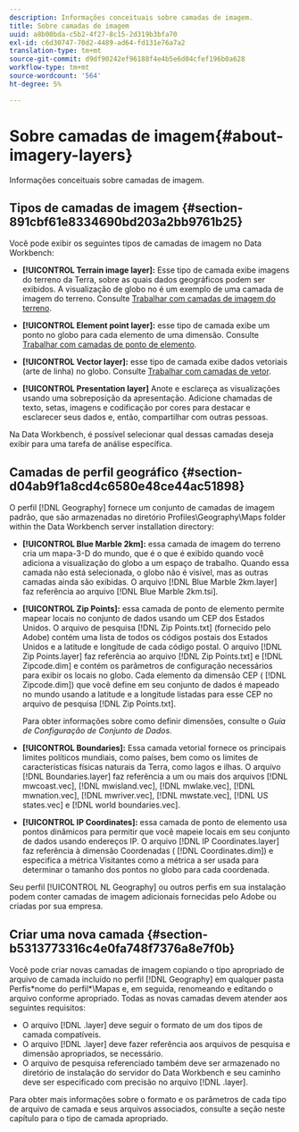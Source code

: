 ```yaml
---
description: Informações conceituais sobre camadas de imagem.
title: Sobre camadas de imagem
uuid: a8b00bda-c5b2-4f27-8c15-2d319b3bfa70
exl-id: c6d30747-70d2-4489-ad64-fd131e76a7a2
translation-type: tm+mt
source-git-commit: d9df90242ef96188f4e4b5e6d04cfef196b0a628
workflow-type: tm+mt
source-wordcount: '564'
ht-degree: 5%

---
```


# Sobre camadas de imagem{#about-imagery-layers}

Informações conceituais sobre camadas de imagem.

## Tipos de camadas de imagem {#section-891cbf61e8334690bd203a2bb9761b25}

Você pode exibir os seguintes tipos de camadas de imagem no Data Workbench:

* **[!UICONTROL Terrain image layer]:** Esse tipo de camada exibe imagens do terreno da Terra, sobre as quais dados geográficos podem ser exibidos. A visualização de globo no é um exemplo de uma camada de imagem do terreno. Consulte [Trabalhar com camadas de imagem do terreno](../../../home/c-get-started/c-im-layers/c-ter-img-layers/c-ter-img-layers.md#concept-f4b3a20969354ca38955e3fd5beb0f4f).

* **[!UICONTROL Element point layer]:** esse tipo de camada exibe um ponto no globo para cada elemento de uma dimensão. Consulte [Trabalhar com camadas de ponto de elemento](../../../home/c-get-started/c-im-layers/c-elmt-pt-layers/c-elmt-pt-layers.md#concept-7c93c54552844a20bd6014ae8446b3fd).

* **[!UICONTROL Vector layer]:** esse tipo de camada exibe dados vetoriais (arte de linha) no globo. Consulte [Trabalhar com camadas de vetor](../../../home/c-get-started/c-im-layers/c-vctr-layers/c-vctr-layers.md#concept-a9b9cb7fc33b4aa5ae1646fab202dcc9).

* **[!UICONTROL Presentation layer]** Anote e esclareça as visualizações usando uma sobreposição da apresentação. Adicione chamadas de texto, setas, imagens e codificação por cores para destacar e esclarecer seus dados e, então, compartilhar com outras pessoas.

Na Data Workbench, é possível selecionar qual dessas camadas deseja exibir para uma tarefa de análise específica.

## Camadas de perfil geográfico {#section-d04ab9f1a8cd4c6580e48ce44ac51898}

O perfil [!DNL Geography] fornece um conjunto de camadas de imagem padrão, que são armazenadas no diretório Profiles\Geography\Maps folder within the Data Workbench server installation directory:

* **[!UICONTROL Blue Marble 2km]:** essa camada de imagem do terreno cria um mapa-3-D do mundo, que é o que é exibido quando você adiciona a visualização do globo a um espaço de trabalho. Quando essa camada não está selecionada, o globo não é visível, mas as outras camadas ainda são exibidas. O arquivo [!DNL Blue Marble 2km.layer] faz referência ao arquivo [!DNL Blue Marble 2km.tsi].

* **[!UICONTROL Zip Points]:** essa camada de ponto de elemento permite mapear locais no conjunto de dados usando um CEP dos Estados Unidos. O arquivo de pesquisa [!DNL Zip Points.txt] (fornecido pelo Adobe) contém uma lista de todos os códigos postais dos Estados Unidos e a latitude e longitude de cada código postal. O arquivo [!DNL Zip Points.layer] faz referência ao arquivo [!DNL Zip Points.txt] e [!DNL Zipcode.dim] e contém os parâmetros de configuração necessários para exibir os locais no globo. Cada elemento da dimensão CEP ( [!DNL Zipcode.dim]) que você define em seu conjunto de dados é mapeado no mundo usando a latitude e a longitude listadas para esse CEP no arquivo de pesquisa [!DNL Zip Points.txt].

   Para obter informações sobre como definir dimensões, consulte o *Guia de Configuração de Conjunto de Dados*.

* **[!UICONTROL Boundaries]:** Essa camada vetorial fornece os principais limites políticos mundiais, como países, bem como os limites de características físicas naturais da Terra, como lagos e ilhas. O arquivo [!DNL Boundaries.layer] faz referência a um ou mais dos arquivos [!DNL mwcoast.vec], [!DNL mwisland.vec], [!DNL mwlake.vec], [!DNL mwnation.vec], [!DNL mwriver.vec], [!DNL mwstate.vec], [!DNL US states.vec] e [!DNL world boundaries.vec].

* **[!UICONTROL IP Coordinates]:** essa camada de ponto de elemento usa pontos dinâmicos para permitir que você mapeie locais em seu conjunto de dados usando endereços IP. O arquivo [!DNL IP Coordinates.layer] faz referência à dimensão Coordenadas ( [!DNL Coordinates.dim]) e especifica a métrica Visitantes como a métrica a ser usada para determinar o tamanho dos pontos no globo para cada coordenada.

Seu perfil [!UICONTROL NL Geography] ou outros perfis em sua instalação podem conter camadas de imagem adicionais fornecidas pelo Adobe ou criadas por sua empresa.

## Criar uma nova camada {#section-b5313773316c4e0fa748f7376a8e7f0b}

Você pode criar novas camadas de imagem copiando o tipo apropriado de arquivo de camada incluído no perfil [!DNL Geography] em qualquer pasta Perfis\*nome do perfil*\Mapas e, em seguida, renomeando e editando o arquivo conforme apropriado. Todas as novas camadas devem atender aos seguintes requisitos:

* O arquivo [!DNL .layer] deve seguir o formato de um dos tipos de camada compatíveis.
* O arquivo [!DNL .layer] deve fazer referência aos arquivos de pesquisa e dimensão apropriados, se necessário.
* O arquivo de pesquisa referenciado também deve ser armazenado no diretório de instalação do servidor do Data Workbench e seu caminho deve ser especificado com precisão no arquivo [!DNL .layer].

Para obter mais informações sobre o formato e os parâmetros de cada tipo de arquivo de camada e seus arquivos associados, consulte a seção neste capítulo para o tipo de camada apropriado.
